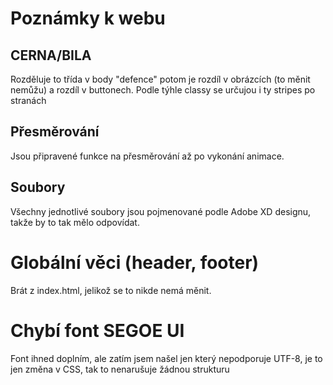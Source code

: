 # Poznámky k webu

## CERNA/BILA

Rozděluje to třída v body "defence" potom je rozdíl v obrázcích (to měnit nemůžu) a rozdíl v buttonech. 
Podle týhle classy se určujou i ty stripes po stranách

## Přesměrování

Jsou připravené funkce na přesměrování až po vykonání animace.

## Soubory

Všechny jednotlivé soubory jsou pojmenované podle Adobe XD designu, takže by to tak mělo odpovídat.

# Globální věci (header, footer)

Brát z index.html, jelikož se to nikde nemá měnit.

# Chybí font SEGOE UI

Font ihned doplním, ale zatím jsem našel jen který nepodporuje UTF-8, je to jen změna v CSS, tak to nenarušuje žádnou strukturu